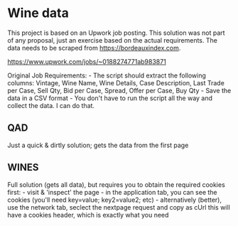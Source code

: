# Wine data

This project is based on an Upwork job posting. This solution was not part of any proposal, just
an exercise based on the actual requirements. The data needs to be scraped from https://bordeauxindex.com.

https://www.upwork.com/jobs/~0188274771ab983871

Original Job Requirements:
    - The script should extract the following columns: Vintage, Wine Name, Wine Details,
      Case Description, Last Trade per Case, Sell Qty, Bid per Case, Spread, Offer per Case, Buy Qty
    - Save the data in a CSV format
    - You don't have to run the script all the way and collect the data. I can do that.

## QAD

Just a quick & dirtly solution; gets the data from the first page

## WINES

Full solution (gets all data), but requires you to obtain the required cookies first:
    - visit & 'inspect' the page
    - in the application tab, you can see the cookies (you'll need key=value; key2=value2; etc)
    - alternatively (better), use the network tab, seclect the nextpage request and copy as cUrl
      this will have a cookies header, which is exactly what you need
